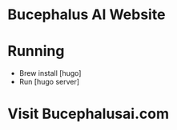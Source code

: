 # Bucephalus AI Website

# Running
* Brew install [hugo]
* Run [hugo server]

# Visit Bucephalusai.com
